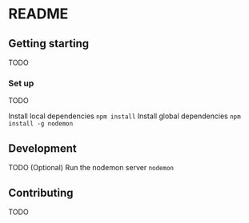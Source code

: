 # README

## Getting starting
TODO

### Set up
TODO 

Install local dependencies
```npm install```
Install global dependencies
```npm install -g nodemon```

## Development
TODO
(Optional) Run the nodemon server 
```nodemon```

## Contributing
TODO